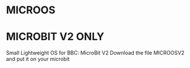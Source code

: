 # MICROOS
# MICROBIT V2 ONLY
Small Lightweight OS for BBC: MicroBit V2
Download the file MICROOSV2 and put it on your microbit
